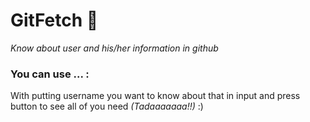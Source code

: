 # GitFetch 🤙
   
*Know about user and his/her information in github*
### You can use ... :
With putting username you want to know about that in input and press button to see all of you need *(Tadaaaaaaa!!)* :)
